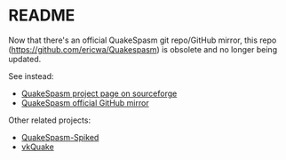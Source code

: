 
README
======

Now that there's an official QuakeSpasm git repo/GitHub mirror, this repo (https://github.com/ericwa/Quakespasm) is obsolete and no longer being updated.

See instead:

- [QuakeSpasm project page on sourceforge](https://sourceforge.net/projects/quakespasm/)
- [QuakeSpasm official GitHub mirror](https://github.com/sezero/quakespasm/)

Other related projects:

- [QuakeSpasm-Spiked](https://github.com/Shpoike/Quakespasm/)
- [vkQuake](https://github.com/Novum/vkQuake/)
